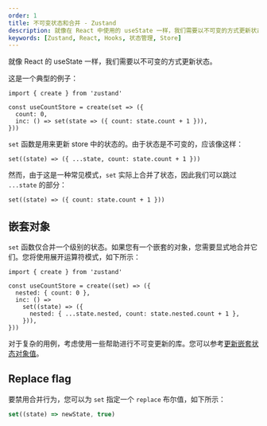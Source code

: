 ```yaml
---
order: 1
title: 不可变状态和合并 - Zustand
description: 就像在 React 中使用的 useState 一样，我们需要以不可变的方式更新状态。
keywords: [Zustand, React, Hooks, 状态管理, Store]
---
```


就像 React 的 useState 一样，我们需要以不可变的方式更新状态。

这是一个典型的例子：

```tsx | pure
import { create } from 'zustand'

const useCountStore = create(set => ({
  count: 0,
  inc: () => set(state => ({ count: state.count + 1 })),
}))
```

`set` 函数是用来更新 store 中的状态的。由于状态是不可变的，应该像这样：

```tsx | pure
set((state) => ({ ...state, count: state.count + 1 }))
```

然而，由于这是一种常见模式，`set` 实际上合并了状态，因此我们可以跳过 `...state` 的部分：

```tsx | pure
set((state) => ({ count: state.count + 1 }))
```

## 嵌套对象

`set` 函数仅合并一个级别的状态。如果您有一个嵌套的对象，您需要显式地合并它们。您将使用展开运算符模式，如下所示：

```tsx | pure
import { create } from 'zustand'

const useCountStore = create((set) => ({
  nested: { count: 0 },
  inc: () =>
    set((state) => ({
      nested: { ...state.nested, count: state.nested.count + 1 },
    })),
}))
```

对于复杂的用例，考虑使用一些帮助进行不可变更新的库。您可以参考[更新嵌套状态对象值](/guides/updating-state#深度嵌套的对象)。

## Replace flag

要禁用合并行为，您可以为 `set` 指定一个 `replace` 布尔值，如下所示：

```ts
set((state) => newState, true)
```
